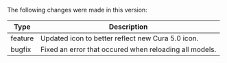 The following changes were made in this version:

| Type | Description |
| ---- | ----------- |
| feature | Updated icon to better reflect new Cura 5.0 icon. |
| bugfix | Fixed an error that occured when reloading all models. |


[comment]: # (Use one of the following types: feature, bugfix, tech)